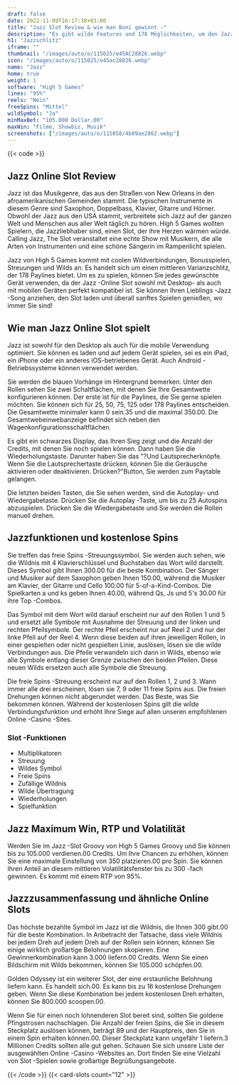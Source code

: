 ```yaml
---
draft: false
date: 2022-11-09T16:17:38+03:00
title: "Jazz Slot Review & wie man Boni gewinnt -"
description: "Es gibt wilde Features und 178 Möglichkeiten, um den Jazz -Slot von High 5 Games zu gewinnen! Suchen Sie alle Informationen, die Sie in unserer Bewertung benötigen! Beinhaltet Auszahlungen & RTP."
h1: "Jazzschlitz"
iframe: ""
thumbnail: "/images/auto/o/115025/e45AC28826.webp"
icon: "/images/auto/o/115025/e45ac28826.webp"
name: "Jazz"
home: true
weight: 1
software: "High 5 Games"
lines: "95%"
reels: "Nein"
freeSpins: "Mittel"
wildSymbol: "Ja"
minMaxBet: "105.000 Dollar.00"
maxWin: "Filme, Showbiz, Musik"
screenshots: ["/images/auto/o/115058/4b09ae2862.webp"]
---
```


{{< code >}}<h2>Jazz Online Slot Review</h2><p>Jazz ist das Musikgenre, das aus den Straßen von New Orleans in den afroamerikanischen Gemeinden stammt. Die typischen Instrumente in diesem Genre sind Saxophon, Doppelbass, Klavier, Gitarre und Hörner. Obwohl der Jazz aus den USA stammt, verbreitete sich Jazz auf der ganzen Welt und Menschen aus aller Welt täglich zu hören. High 5 Games wollten Spielern, die Jazzliebhaber sind, einen Slot, der ihre Herzen wärmen würde. Calling Jazz, The Slot veranstaltet eine echte Show mit Musikern, die alle Arten von Instrumenten und eine schöne Sängerin im Rampenlicht spielen.</p><p>Jazz von High 5 Games kommt mit coolen Wildverbindungen, Bonusspielen, Streuungen und Wilds an. Es handelt sich um einen mittleren Varianzschlitz, der 178 Paylines bietet. Um es zu spielen, können Sie jedes gewünschte Gerät verwenden, da der Jazz -Online Slot sowohl mit Desktop- als auch mit mobilen Geräten perfekt kompatibel ist. Sie können Ihren Lieblings -Jazz -Song anziehen, den Slot laden und überall sanftes Spielen genießen, wo immer Sie sind!</p><h2>Wie man Jazz Online Slot spielt</h2><p>Jazz ist sowohl für den Desktop als auch für die mobile Verwendung optimiert. Sie können es laden und auf jedem Gerät spielen, sei es ein iPad, ein iPhone oder ein anderes iOS-betriebenes Gerät. Auch Android -Betriebssysteme können verwendet werden.</p><p>Sie werden die blauen Vorhänge im Hintergrund bemerken. Unter den Rollen sehen Sie zwei Schaltflächen, mit denen Sie Ihre Gesamtwette konfigurieren können. Der erste ist für die Paylines, die Sie gerne spielen möchten. Sie können sich für 25, 50, 75, 125 oder 178 Paylines entscheiden. Die Gesamtwette minimaler kann 0 sein.35 und die maximal 350.00. Die Gesamtwebeinwebanzeige befindet sich neben den Wagenkonfigurationsschaltflächen.</p><p>Es gibt ein schwarzes Display, das Ihren Sieg zeigt und die Anzahl der Credits, mit denen Sie noch spielen können. Dann haben Sie die Wiederholungstaste. Darunter haben Sie das "?Und Lautsprecherknöpfe. Wenn Sie die Lautsprechertaste drücken, können Sie die Geräusche aktivieren oder deaktivieren. Drücken?"Button, Sie werden zum Paytable gelangen.</p><p>Die letzten beiden Tasten, die Sie sehen werden, sind die Autoplay- und Wiedergabetaste. Drücken Sie die Autoplay -Taste, um bis zu 25 Autospins abzuspielen. Drücken Sie die Wiedergabetaste und Sie werden die Rollen manuell drehen.</p><h2>Jazzfunktionen und kostenlose Spins</h2><p>Sie treffen das freie Spins -Streuungssymbol. Sie werden auch sehen, wie die Wildnis mit 4 Klavierschlüssel und Buchstaben das Wort wild darstellt. Dieses Symbol gibt Ihnen 300.00 für die beste Kombination. Der Sänger und Musiker auf dem Saxophon geben Ihnen 150.00, während die Musiker am Klavier, der Gitarre und Cello 100.00 für 5-of-a-Kind-Combos. Die Spielkarten a und ks geben Ihnen 40.00, während Qs, Js und 5's 30.00 für ihre Top -Combos.</p><p>Das Symbol mit dem Wort wild darauf erscheint nur auf den Rollen 1 und 5 und ersetzt alle Symbole mit Ausnahme der Streuung und der linken und rechten Pfeilsymbole. Der rechte Pfeil erscheint nur auf Reel 2 und nur der linke Pfeil auf der Reel 4. Wenn diese beiden auf ihren jeweiligen Rollen, in einer gespielten oder nicht gespielten Linie, auslösen, lösen sie die wilde Verbindungen aus. Die Pfeile verwandeln sich dann in Wilds, ebenso wie alle Symbole entlang dieser Grenze zwischen den beiden Pfeilen. Diese neuen Wilds ersetzen auch alle Symbole die Streuung.</p><p>Die freie Spins -Streuung erscheint nur auf den Rollen 1, 2 und 3. Wann immer alle drei erscheinen, lösen sie 7, 9 oder 11 freie Spins aus. Die freien Drehungen können nicht abgerundet werden. Das Beste, was Sie bekommen können. Während der kostenlosen Spins gilt die wilde Verbindungsfunktion und erhöht Ihre Siege auf allen unseren empfohlenen Online -Casino -Sites.</p><h3>
Slot -Funktionen</h3><ul>
<li></span>
Multiplikatoren</li>
<li></span>
Streuung</li>
<li></span>
Wildes Symbol</li>
<li></span>
Freie Spins</li>
<li></span>
Zufällige Wildnis</li>
<li></span>
Wilde Übertragung</li>
<li></span>
Wiederholungen</li>
<li></span>
Spielfunktion</li></ul><h2>Jazz Maximum Win, RTP und Volatilität</h2><p>Werden Sie im Jazz -Slot Groovy von High 5 Games Groovy und Sie können bis zu 105.000 verdienen.00 Credits. Um Ihre Chancen zu erhöhen, können Sie eine maximale Einstellung von 350 platzieren.00 pro Spin. Sie können Ihren Anteil an diesem mittleren Volatilitätsfenster bis zu 300 -fach gewinnen. Es kommt mit einem RTP von 95%.</p><h2>Jazzzusammenfassung und ähnliche Online Slots</h2><p>Das höchste bezahlte Symbol im Jazz ist die Wildnis, die Ihnen 300 gibt.00 für die beste Kombination. In Anbetracht der Tatsache, dass viele Wildnis bei jedem Dreh auf jedem Dreh auf der Rollen sein können, können Sie einige wirklich großartige Belohnungen skopieren. Eine Gewinnerkombination kann 3.000 liefern.00 Credits. Wenn Sie einen Bildschirm mit Wilds bekommen, können Sie 105.000 schöpfen.00.</p><p>Golden Odyssey ist ein weiterer Slot, der eine erstaunliche Belohnung liefern kann. Es handelt sich.00. Es kann bis zu 16 kostenlose Drehungen geben. Wenn Sie diese Kombination bei jedem kostenlosen Dreh erhalten, können Sie 800.000 scoopen.00.</p><p>Wenn Sie für einen noch lohnenderen Slot bereit sind, sollten Sie goldene Pfingstrosen nachschlagen. Die Anzahl der freien Spins, die Sie in diesem Steckplatz auslösen können, beträgt 89 und der Hauptpreis, den Sie in einem Spin erhalten können.00. Dieser Steckplatz kann ungefähr 1 liefern.3 Millionen Credits sollten alle gut gehen. Schauen Sie sich unsere Liste der ausgewählten Online -Casino -Websites an. Dort finden Sie eine Vielzahl von Slot -Spielen sowie großartige Begrüßungsangebote.</p>{{< /code >}}
 {{< card-slots count="12" >}}